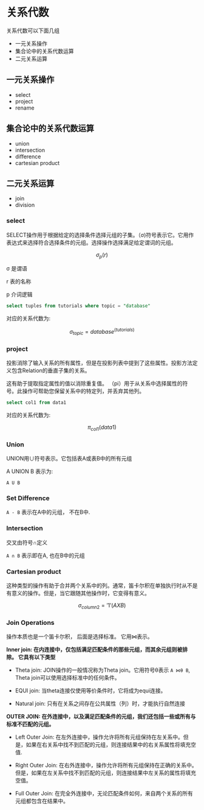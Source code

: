 # 关系代数

关系代数可以下面几组

- 一元关系操作
- 集合论中的关系代数运算
- 二元关系运算

## 一元关系操作

- select
- project
- rename 

## 集合论中的关系代数运算

- union
- intersection
- difference
- cartesian product

## 二元关系运算
- join
- division

### select
SELECT操作用于根据给定的选择条件选择元组的子集。（σ)符号表示它。它用作表达式来选择符合选择条件的元组。选择操作选择满足给定谓词的元组。

$$ \sigma_{p}(r) $$

σ 是谓语

r 表的名称

p 介词逻辑

```sql
select tuples from tutorials where topic = "database"
```
对应的关系代数为:

$$ \sigma_{topic} = database ^{(tutorials)} $$

### project
投影消除了输入关系的所有属性，但是在投影列表中提到了这些属性。投影方法定义包含Relation的垂直子集的关系。

这有助于提取指定属性的值以消除重复值。 （pi）用于从关系中选择属性的符号。此操作可帮助您保留关系中的特定列，并丢弃其他列。


```sql
select col1 from data1 
```

对应的关系代数为:

$$ \pi_{col1} (data1) $$

### Union
UNION用∪符号表示。它包括表A或表B中的所有元组

A UNION B 表示为:

```A U B ```

### Set Difference

```A - B``` 表示在A中的元组， 不在B中.

### Intersection
交叉由符号∩定义

``` A ∩ B ``` 表示即在A, 也在B中的元组

### Cartesian product
这种类型的操作有助于合并两个关系中的列。通常，笛卡尔积在单独执行时从不是有意义的操作。但是，当它跟随其他操作时，它变得有意义。

$$  \sigma_{column 2} = '1' ( A X B) $$  

### Join Operations
操作本质也是一个笛卡尔积， 后面是选择标准。 它用⋈表示。

**Inner join: 在内连接中，仅包括满足匹配条件的那些元组，而其余元组则被排除。 它具有以下类型**

- Theta join: JOIN操作的一般情况称为Theta join。它用符号θ表示 ``` A ⋈θ B ```, 
Theta join可以使用选择标准中的任何条件。 

- EQUI join:  当theta连接仅使用等价条件时，它将成为equi连接。

- Natural join:  只有在关系之间存在公共属性（列）时，才能执行自然连接

**OUTER JOIN: 在外连接中，以及满足匹配条件的元组，我们还包括一些或所有与标准不匹配的元组。**

- Left Outer Join: 在左外连接中，操作允许将所有元组保持在左关系中。但是，如果在右关系中找不到匹配的元组，则连接结果中的右关系属性将填充空值.

- Right Outer Join: 在右外连接中，操作允许将所有元组保持在正确的关系中。但是，如果在左关系中找不到匹配的元组，则连接结果中左关系的属性将填充空值。

- Full Outer Join: 在完全外连接中，无论匹配条件如何，来自两个关系的所有元组都包含在结果中。









